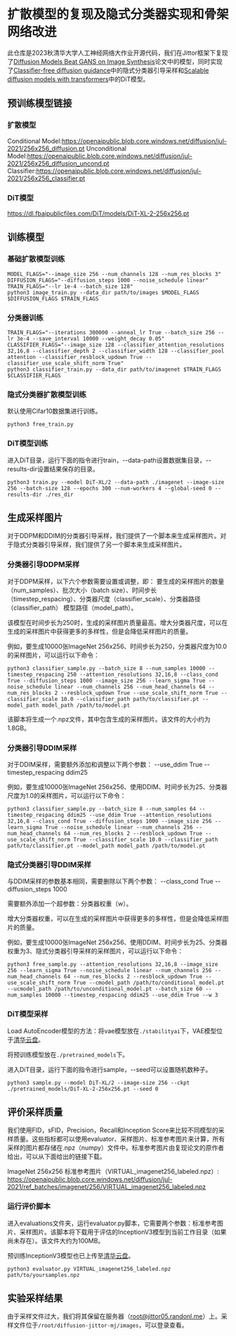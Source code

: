 # 扩散模型的复现及隐式分类器实现和骨架网络改进
此仓库是2023秋清华大学人工神经网络大作业开源代码，我们在Jittor框架下复现了[Diffusion Models Beat GANS on Image Synthesis](https://arxiv.org/abs/2105.05233)论文中的模型，同时实现了[Classifier-free diffusion guidance](https://arxiv.org/abs/2207.12598)中的隐式分类器引导采样和[Scalable diffusion models with transformers](https://openaccess.thecvf.com/content/ICCV2023/html/Peebles_Scalable_Diffusion_Models_with_Transformers_ICCV_2023_paper.html)中的DiT模型。

## 预训练模型链接

### 扩散模型
Conditional Model:https://openaipublic.blob.core.windows.net/diffusion/jul-2021/256x256_diffusion.pt
Unconditional Model:https://openaipublic.blob.core.windows.net/diffusion/jul-2021/256x256_diffusion_uncond.pt
Classifier:https://openaipublic.blob.core.windows.net/diffusion/jul-2021/256x256_classifier.pt

### DiT模型
https://dl.fbaipublicfiles.com/DiT/models/DiT-XL-2-256x256.pt

## 训练模型

### 基础扩散模型训练

```
MODEL_FLAGS="--image_size 256 --num_channels 128 --num_res_blocks 3"
DIFFUSION_FLAGS="--diffusion_steps 1000 --noise_schedule linear"
TRAIN_FLAGS="--lr 1e-4 --batch_size 128"
python3 image_train.py --data_dir path/to/images $MODEL_FLAGS $DIFFUSION_FLAGS $TRAIN_FLAGS
```

### 分类器训练

```
TRAIN_FLAGS="--iterations 300000 --anneal_lr True --batch_size 256 --lr 3e-4 --save_interval 10000 --weight_decay 0.05"
CLASSIFIER_FLAGS="--image_size 128 --classifier_attention_resolutions 32,16,8 --classifier_depth 2 --classifier_width 128 --classifier_pool attention --classifier_resblock_updown True --classifier_use_scale_shift_norm True"
python3 classifier_train.py --data_dir path/to/imagenet $TRAIN_FLAGS $CLASSIFIER_FLAGS
```

### 隐式分类器扩散模型训练

默认使用Cifar10数据集进行训练。

```
python3 free_train.py
```

### DiT模型训练

进入DiT目录，运行下面的指令进行train，--data-path设置数据集目录，--results-dir设置结果保存的目录。

```
python3 train.py --model DiT-XL/2 --data-path ./imagenet --image-size 256 --batch-size 128 --epochs 300 --num-workers 4 --global-seed 0 --results-dir ./res_dir
```

## 生成采样图片

对于DDPM和DDIM的分类器引导采样，我们提供了一个脚本来生成采样图片。对于隐式分类器引导采样，我们提供了另一个脚本来生成采样图片。

### 分类器引导DDPM采样
对于DDPM采样，以下六个参数需要设置或调整，即：
要生成的采样图片的数量（num_samples）、批次大小（batch size）、时间步长（timestep_respacing）、分类器尺度（classifier_scale）、分类器路径（classifier_path）
模型路径（model_path）。

该模型在时间步长为250时，生成的采样图片质量最高。增大分类器尺度，可以在生成的采样图片中获得更多的多样性，但是会降低采样图片的质量。

例如，要生成10000张ImageNet 256x256、时间步长为250，分类器尺度为10.0的采样图片，可以运行以下命令：

```
python3 classifier_sample.py --batch_size 8 --num_samples 10000 --timestep_respacing 250 --attention_resolutions 32,16,8 --class_cond True --diffusion_steps 1000 --image_size 256 --learn_sigma True --noise_schedule linear --num_channels 256 --num_head_channels 64 --num_res_blocks 2 --resblock_updown True --use_scale_shift_norm True --classifier_scale 10.0 --classifier_path path/to/classifier.pt --model_path model_path /path/to/model.pt
```

该脚本将生成一个.npz文件，其中包含生成的采样图片。该文件的大小约为1.8GB。


### 分类器引导DDIM采样
对于DDIM采样，需要额外添加和调整以下两个参数：
--use_ddim True
--timestep_respacing ddim25


例如，要生成10000张ImageNet 256x256、使用DDIM、时间步长为25、分类器尺度为1.0的采样图片，可以运行以下命令：

```
python3 classifier_sample.py --batch_size 8 --num_samples 64 --timestep_respacing ddim25 --use_ddim True --attention_resolutions 32,16,8 --class_cond True --diffusion_steps 1000 --image_size 256 --learn_sigma True --noise_schedule linear --num_channels 256 --num_head_channels 64 --num_res_blocks 2 --resblock_updown True --use_scale_shift_norm True --classifier_scale 10.0 --classifier_path path/to/classifier.pt --model_path model_path /path/to/model.pt
```

### 隐式分类器引导DDIM采样

与DDIM采样的参数基本相同，需要删除以下两个参数：
 --class_cond True 
 --diffusion_steps 1000

需要额外添加一个超参数：分类器权重（w）。

增大分类器权重，可以在生成的采样图片中获得更多的多样性，但是会降低采样图片的质量。


例如，要生成10000张ImageNet 256x256、使用DDIM、时间步长为25、分类器权重为3、隐式分类器引导采样的采样图片，可以运行以下命令：


```
python3 free_sample.py --attention_resolutions 32,16,8 --image_size 256 --learn_sigma True --noise_schedule linear --num_channels 256 --num_head_channels 64 --num_res_blocks 2 --resblock_updown True --use_scale_shift_norm True --cmodel_path /path/to/conditional_model.pt  --ucmodel_path /path/to/unconditional_model.pt --batch_size 60 --num_samples 10000 --timestep_respacing ddim25 --use_ddim True --w 3
```

### DiT模型采样

Load AutoEncoder模型的方法：将vae模型放在`./stabilityai`下，VAE模型位于[清华云盘](https://cloud.tsinghua.edu.cn/d/f020ff03fb4d4362804d/)。

将预训练模型放在`./pretrained_models`下。

进入DiT目录，运行下面的指令进行sample，--seed可以设置随机数种子。

```
python3 sample.py --model DiT-XL/2 --image-size 256 --ckpt ./pretrained_models/DiT-XL-2-256x256.pt --seed 0
```

## 评价采样质量

我们使用FID，sFID，Precision，Recall和Inception Score来比较不同模型的采样质量。这些指标都可以使用evaluator、采样图片、标准参考图片来计算，所有采样的图片都存储在.npz（numpy）文件中。标准参考图片由复现论文的原作者给出，可以从下面给出的链接下载。

ImageNet 256x256 标准参考图片（VIRTUAL_imagenet256_labeled.npz）: https://openaipublic.blob.core.windows.net/diffusion/jul-2021/ref_batches/imagenet/256/VIRTUAL_imagenet256_labeled.npz


### 运行评价脚本

进入evaluations文件夹，运行evaluator.py脚本，它需要两个参数：标准参考图片、采样图片。该脚本将下载用于评估的InceptionV3模型到当前工作目录（如果尚未存在）。该文件大约为100MB。

预训练InceptionV3模型也已上传至[清华云盘](https://cloud.tsinghua.edu.cn/d/f020ff03fb4d4362804d/)。

```
python3 evaluator.py VIRTUAL_imagenet256_labeled.npz path/to/yoursamples.npz
```

## 实验采样结果
由于采样文件过大，我们将其保留在服务器（root@jittor05.randonl.me）上。采样文件位于`/root/diffusion-jittor-mj/images`，可以登录查看。